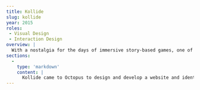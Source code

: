 ```yaml
---
title: Kollide
slug: kollide
year: 2015
roles:
 - Visual Design
 - Interaction Design
overview: |
  With a nostalgia for the days of immersive story-based games, one of the top executives of Blizzard Entertainment – the makers of World of Warcraft – and an experienced game tester and developer came together to kickstart a new age of gaming.
sections:
  -
    type: 'markdown'
    content: |
      Kollide came to Octopus to design and develop a website and identity to build interest for their budding independent game studio. With amazing concept art provided, I created the visual design for Kollide's marketing website and prepared it for hand-off to our developer Sean Washington.
---
```

